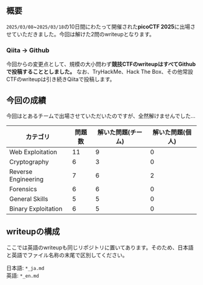 ## 概要
`2025/03/08`~`2025/03/18`の10日間にわたって開催された**picoCTF 2025**に出場させていただきました。今回は解けた2問のwriteupとなります。

### Qiita -> Github
今回からの変更点として、規模の大小問わず**競技CTFのwriteupはすべてGithubで投稿することとしました。** なお、TryHackMe、Hack The Box、その他常設CTFのwriteupは引き続きQiitaで投稿します。

## 今回の成績
今回はとあるチームで出場させていただいたのですが、全然解けませんでした...

| カテゴリ | 問題数 | 解いた問題(チーム) | 解いた問題(個人) |
|---------|--------|------------------|-----------------|
| Web Exploitation | 11 | 9 | 0 |
| Cryptography | 6 | 3 | 0 |
| Reverse Engineering | 7 | 6 | 2 |
| Forensics | 6 | 6 | 0 |
| General Skills | 5 | 5 | 0 |
| Binary Exploitation | 6 | 5 | 0 |

## writeupの構成
ここでは英語のwriteupも同じリポジトリに置いてあります。そのため、日本語と英語でファイル名称の末尾で区別してください。

日本語: `*_ja.md`  
英語: `*_en.md`
